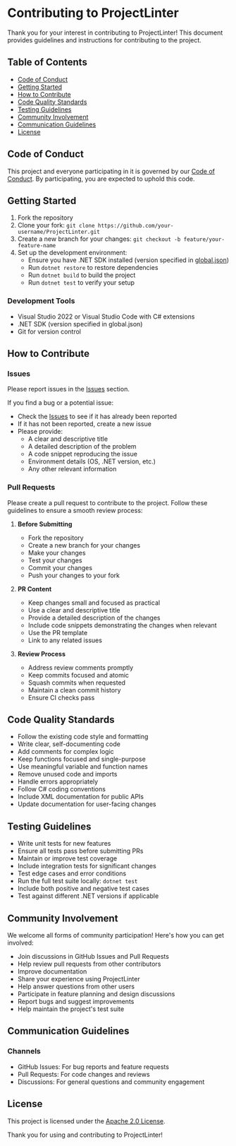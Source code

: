 # Contributing to ProjectLinter

Thank you for your interest in contributing to ProjectLinter! This document provides guidelines and instructions for contributing to the project.

## Table of Contents
- [Code of Conduct](#code-of-conduct)
- [Getting Started](#getting-started)
- [How to Contribute](#how-to-contribute)
- [Code Quality Standards](#code-quality-standards)
- [Testing Guidelines](#testing-guidelines)
- [Community Involvement](#community-involvement)
- [Communication Guidelines](#communication-guidelines)
- [License](#license)

## Code of Conduct

This project and everyone participating in it is governed by our [Code of Conduct](CODE_OF_CONDUCT.md). By participating, you are expected to uphold this code.

## Getting Started

1. Fork the repository
2. Clone your fork: `git clone https://github.com/your-username/ProjectLinter.git`
3. Create a new branch for your changes: `git checkout -b feature/your-feature-name`
4. Set up the development environment:
   - Ensure you have .NET SDK installed (version specified in [global.json](global.json))
   - Run `dotnet restore` to restore dependencies
   - Run `dotnet build` to build the project
   - Run `dotnet test` to verify your setup

### Development Tools
- Visual Studio 2022 or Visual Studio Code with C# extensions
- .NET SDK (version specified in global.json)
- Git for version control

## How to Contribute

### Issues

Please report issues in the [Issues](https://github.com/G-Research/ProjectLinter/issues) section.

If you find a bug or a potential issue:

- Check the [Issues](https://github.com/G-Research/ProjectLinter/issues) to see if it has already been reported
- If it has not been reported, create a new issue
- Please provide: 
  - A clear and descriptive title
  - A detailed description of the problem
  - A code snippet reproducing the issue
  - Environment details (OS, .NET version, etc.)
  - Any other relevant information

### Pull Requests

Please create a pull request to contribute to the project. Follow these guidelines to ensure a smooth review process:

1. **Before Submitting**
   - Fork the repository
   - Create a new branch for your changes
   - Make your changes
   - Test your changes
   - Commit your changes
   - Push your changes to your fork

2. **PR Content**
   - Keep changes small and focused as practical
   - Use a clear and descriptive title
   - Provide a detailed description of the changes
   - Include code snippets demonstrating the changes when relevant
   - Use the PR template
   - Link to any related issues

3. **Review Process**
   - Address review comments promptly
   - Keep commits focused and atomic
   - Squash commits when requested
   - Maintain a clean commit history
   - Ensure CI checks pass

## Code Quality Standards

- Follow the existing code style and formatting
- Write clear, self-documenting code
- Add comments for complex logic
- Keep functions focused and single-purpose
- Use meaningful variable and function names
- Remove unused code and imports
- Handle errors appropriately
- Follow C# coding conventions
- Include XML documentation for public APIs
- Update documentation for user-facing changes

## Testing Guidelines

- Write unit tests for new features
- Ensure all tests pass before submitting PRs
- Maintain or improve test coverage
- Include integration tests for significant changes
- Test edge cases and error conditions
- Run the full test suite locally: `dotnet test`
- Include both positive and negative test cases
- Test against different .NET versions if applicable

## Community Involvement

We welcome all forms of community participation! Here's how you can get involved:

- Join discussions in GitHub Issues and Pull Requests
- Help review pull requests from other contributors
- Improve documentation
- Share your experience using ProjectLinter
- Help answer questions from other users
- Participate in feature planning and design discussions
- Report bugs and suggest improvements
- Help maintain the project's test suite

## Communication Guidelines

### Channels
- GitHub Issues: For bug reports and feature requests
- Pull Requests: For code changes and reviews
- Discussions: For general questions and community engagement

## License

This project is licensed under the [Apache 2.0 License](LICENSE).

Thank you for using and contributing to ProjectLinter!
